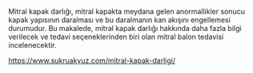 Mitral kapak darlığı, mitral kapakta meydana gelen anormallikler sonucu kapak yapısının daralması ve bu daralmanın kan akışını engellemesi durumudur. Bu makalede, mitral kapak darlığı hakkında daha fazla bilgi verilecek ve tedavi seçeneklerinden biri olan mitral balon tedavisi incelenecektir.

https://www.sukruakyuz.com/mitral-kapak-darligi/
